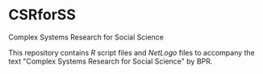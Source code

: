 # CSRforSS
Complex Systems Research for Social Science

This repository contains _R_ script files and _NetLogo_ files to accompany the text "Complex Systems Research for Social Science" by BPR.
